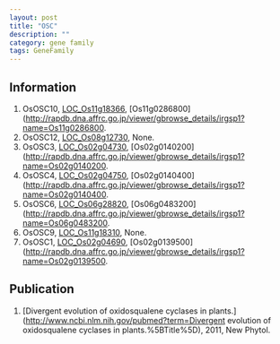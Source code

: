 ```yaml
---
layout: post
title: "OSC"
description: ""
category: gene family
tags: GeneFamily
---
```


## Information
1. OsOSC10, [LOC_Os11g18366](http://rice.plantbiology.msu.edu/cgi-bin/ORF_infopage.cgi?orf=LOC_Os11g18366), [Os11g0286800](http://rapdb.dna.affrc.go.jp/viewer/gbrowse_details/irgsp1?name=Os11g0286800.
2. OsOSC12, [LOC_Os08g12730](http://rice.plantbiology.msu.edu/cgi-bin/ORF_infopage.cgi?orf=LOC_Os08g12730), None.
3. OsOSC3, [LOC_Os02g04730](http://rice.plantbiology.msu.edu/cgi-bin/ORF_infopage.cgi?orf=LOC_Os02g04730), [Os02g0140200](http://rapdb.dna.affrc.go.jp/viewer/gbrowse_details/irgsp1?name=Os02g0140200.
4. OsOSC4, [LOC_Os02g04750](http://rice.plantbiology.msu.edu/cgi-bin/ORF_infopage.cgi?orf=LOC_Os02g04750), [Os02g0140400](http://rapdb.dna.affrc.go.jp/viewer/gbrowse_details/irgsp1?name=Os02g0140400.
5. OsOSC6, [LOC_Os06g28820](http://rice.plantbiology.msu.edu/cgi-bin/ORF_infopage.cgi?orf=LOC_Os06g28820), [Os06g0483200](http://rapdb.dna.affrc.go.jp/viewer/gbrowse_details/irgsp1?name=Os06g0483200.
6. OsOSC9, [LOC_Os11g18310](http://rice.plantbiology.msu.edu/cgi-bin/ORF_infopage.cgi?orf=LOC_Os11g18310), None.
7. OsOSC1, [LOC_Os02g04690](http://rice.plantbiology.msu.edu/cgi-bin/ORF_infopage.cgi?orf=LOC_Os02g04690), [Os02g0139500](http://rapdb.dna.affrc.go.jp/viewer/gbrowse_details/irgsp1?name=Os02g0139500.

## Publication
1. [Divergent evolution of oxidosqualene cyclases in plants.](http://www.ncbi.nlm.nih.gov/pubmed?term=Divergent evolution of oxidosqualene cyclases in plants.%5BTitle%5D), 2011, New Phytol.


